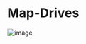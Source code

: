 # Map-Drives

![image](https://github.com/mattbalzan/Map-Drives/assets/8364192/6c629596-3c39-4019-b74d-d10736b81250)


